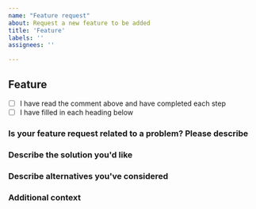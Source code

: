 ```yaml
---
name: "Feature request"
about: Request a new feature to be added
title: 'Feature'
labels: ''
assignees: ''

---
```


<!--
# Issue template

Thanks for opening an issue

## Step one - Check for duplicated issues

Have you searched for this issue or similar issue? Be sure to searched closed
issues too. If you find an issue and have anything to add, please do

## Step two - Create a suitable title

Aim to provide a descriptive title. eg. a title such as 'Bug: searching foo
causes crash' would be preferred to 'crash'

Start the title with the type of issue: Question|Bug|Feature

## Step three - Fill out the template below
Delete unused headers
-->


## Feature
- [ ] I have read the comment above and have completed each step
- [ ] I have filled in each heading below

### Is your feature request related to a problem? Please describe
<!--
A clear and concise description of what the problem is. Ex. I'm always
frustrated when [...]
-->

### Describe the solution you'd like
<!-- A clear and concise description of what you want to happen. -->

### Describe alternatives you've considered
<!--
A clear and concise description of any alternative solutions or features
you've considered.
-->

### Additional context
<!-- Add any other context or screenshots about the feature request here. -->
